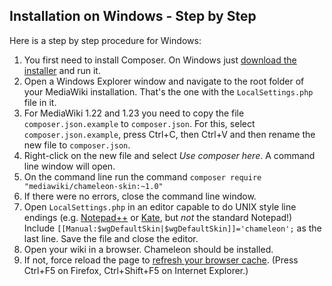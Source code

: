 ## Installation on Windows - Step by Step

Here is a step by step procedure for Windows:

1.  You first need to install Composer. On Windows just [download the
    installer][composer-installer] and run it.
2.  Open a Windows Explorer window and navigate to the root folder of
    your MediaWiki installation. That's the one with the
    `LocalSettings.php` file in it.
3.  For MediaWiki 1.22 and 1.23 you need to copy the file
    `composer.json.example` to `composer.json`. For this, select
    `composer.json.example`, press Ctrl+C, then Ctrl+V and then rename
    the new file to `composer.json`.
4.  Right-click on the new file and select *Use composer here*. A
    command line window will open.
5.  On the command line run the command
    `composer require "mediawiki/chameleon-skin:~1.0"`
6.  If there were no errors, close the command line window.
7.  Open `LocalSettings.php` in an editor capable to do UNIX style line
    endings (e.g. [Notepad++][] or [Kate][], but *not* the standard Notepad!)
    Include `[[Manual:$wgDefaultSkin|$wgDefaultSkin]]='chameleon';` as
    the last line. Save the file and close the editor.
8.  Open your wiki in a browser. Chameleon should be installed.
9.  If not, force reload the page to
    [refresh your browser cache][cache-refresh]. (Press Ctrl+F5 on Firefox,
    Ctrl+Shift+F5 on Internet Explorer.)

[composer-installer]: https://getcomposer.org/Composer-Setup.exe
[Notepad++]: http://notepad-plus-plus.org/
[Kate]:http://kate-editor.org/
[cache-refresh]: http://www.refreshyourcache.com/en/home/